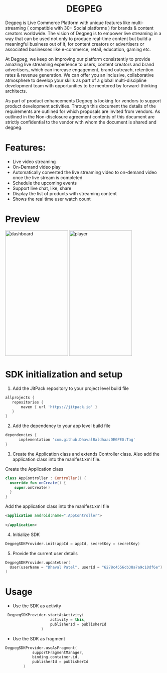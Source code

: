 <h1 align="center">DEGPEG</h1>
<!-- <p align="center">
  <a href="https://jitpack.io/#DhavalBaldhaa/AndroidFilePicker"> <img src="https://jitpack.io/v/DhavalBaldhaa/AndroidFilePicker/month.svg" /></a>
  <a href="https://jitpack.io/#DhavalBaldhaa/AndroidFilePicker"> <img src="https://jitpack.io/v/DhavalBaldhaa/AndroidFilePicker.svg" /></a>
</p> -->

Degpeg is Live Commerce Platform with unique features like multi-streaming ( compatible with 30+ Social platforms ) for brands & content creators worldwide. The vision of Degpeg is to empower live streaming in a way that can be used not only to produce real-time content but build a meaningful business out of it, for content creators or advertisers or associated businesses like e-commerce, retail, education, gaming etc.

At Degpeg, we keep on improving our platform consistently to provide amazing live streaming experience to users, content creators and brand advertisers, which can increase engagement, brand outreach, retention rates & revenue generation. We can offer you an inclusive, collaborative atmosphere to develop your skills as part of a global multi-discipline development team with opportunities to be mentored by forward-thinking architects.

As part of product enhancements Degpeg is looking for vendors to support product development activities. Through this document the details of the requirements are outlined for which proposals are invited from vendors. As outlined in the Non-disclosure agreement contents of this document are strictly confidential to the vendor with whom the document is shared and degpeg.


# Features:

* Live video streaming
* On-Demand video play
* Automatically converted the live streaming video to on-demand video once the live stream is completed
* Schedule the upcoming events
* Support live chat, like, share
* Display the list of products with streaming content
* Shows the real time user watch count


# Preview

<img src="https://drive.google.com/file/d/1UbFl0yFWki9CN7_Ve9llra-3HbERVQLg/view?usp=sharing" alt="dashboard" width="200" height="400"> 

<img src="https://drive.google.com/file/d/1EfqMU3KgHzpbMviozf-Q7WNA11nt0RKw/view?usp=sharing" alt="player" width="200" height="400"> 


# SDK initialization and setup

1. Add the JitPack repository to your project level build file

 ```groovy
allprojects {
    repositories {
        maven { url 'https://jitpack.io' }
    }
}
```

2. Add the dependency to your app level build file

```groovy
dependencies {
	  implementation 'com.github.DhavalBaldhaa:DEGPEG:Tag'
}
```

3. Create the Application class and extends Controller class. Also add the application class into the manifest.xml file.

Create the Application class
```kotlin
class AppController : Controller() {
  override fun onCreate() {
    super.onCreate()
  }
}
```
Add the application class into the manifest.xml file
```xml
<application android:name=".AppController">
  
</application>
```

4. Initialize SDK
```kotlin
DegpegSDKProvider.init(appId = appId, secretKey = secretKey)
```

5. Provide the current user details
```kotlin
DegpegSDKProvider.updateUser(
  User(userName = "Dhaval Patel", userId = "6278c4556cb38a7a9c10df6e")
)
```

# Usage

* Use the SDK as activity
```kotlin
 DegpegSDKProvider.startAsActivity(
                    activity = this,
                    publisherId = publisherId
                )
```

* Use the SDK as fragment
```kotlin
DegpegSDKProvider.useAsFragment(
            supportFragmentManager,
            binding.container.id,
            publisherId = publisherId
        )
```